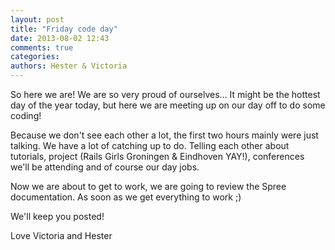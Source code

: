 ```yaml
---
layout: post
title: "Friday code day"
date: 2013-08-02 12:43
comments: true
categories: 
authors: Hester & Victoria
---
```


So here we are! We are so very proud of ourselves... It might be the hottest day of the year today, but here we are meeting up on our day off to do some coding!

Because we don't see each other a lot, the first two hours mainly were just talking. We have a lot of catching up to do. Telling each other about tutorials, project (Rails Girls Groningen & Eindhoven YAY!), conferences we'll be attending and of course our day jobs. 

Now we are about to get to work, we are going to review the Spree documentation. As soon as we get everything to work ;)

We'll keep you posted!

Love Victoria and Hester
